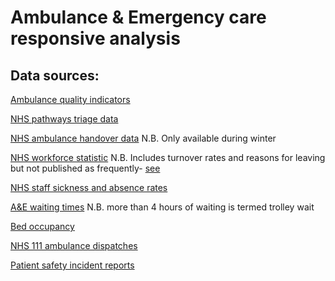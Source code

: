 # Ambulance & Emergency care responsive analysis

## Data sources:
 
[Ambulance quality indicators](https://www.england.nhs.uk/statistics/statistical-work-areas/ambulance-quality-indicators/ambulance-quality-indicators-data-2021-22/) 

[NHS pathways triage data](https://digital.nhs.uk/services/nhs-pathways/nhs-pathways-service-information/monthly-triage-data/999-nhs-pathways-monthly-triage-data---april-2022)  

[NHS ambulance handover data](https://www.england.nhs.uk/statistics/statistical-work-areas/uec-sitrep/) 
N.B. Only available during winter

[NHS workforce statistic](https://digital.nhs.uk/data-and-information/publications/statistical/nhs-workforce-statistics/january-2021) 
N.B. Includes turnover rates and reasons for leaving  but not published as frequently- [see](https://digital.nhs.uk/data-and-information/publications/statistical/nhs-workforce-statistics/december-2021)  

[NHS staff sickness and absence rates](https://digital.nhs.uk/data-and-information/publications/statistical/nhs-sickness-absence-rates/april-2020-provisional-statistics)    

[A&E waiting times](https://www.england.nhs.uk/statistics/statistical-work-areas/ae-waiting-times-and-activity/) 
N.B. more than 4 hours of waiting is termed trolley wait

[Bed occupancy](https://www.england.nhs.uk/statistics/statistical-work-areas/bed-availability-and-occupancy/bed-data-overnight/)

[NHS 111 ambulance dispatches](https://www.england.nhs.uk/statistics/statistical-work-areas/nhs-111-minimum-data-set/nhs-111-minimum-data-set-2020-21/)  

[Patient safety incident reports](https://www.england.nhs.uk/patient-safety/monthly-data-patient-safety-incident-reports/)
